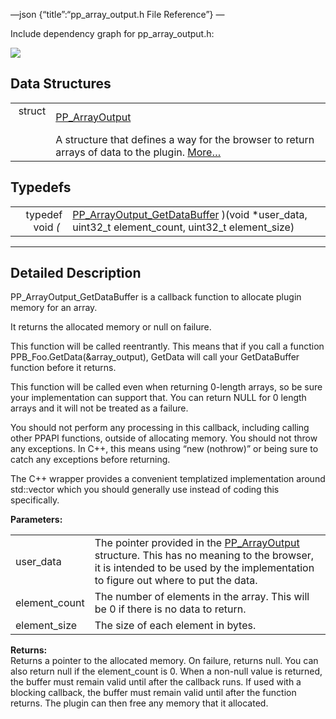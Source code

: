—json {“title”:“pp\_array\_output.h File Reference”} —

Include dependency graph for pp\_array\_output.h:

![](/docs/native-client/pepper_dev/c/pp__array__output_8h__incl.png)

Data Structures
---------------

<table><tbody><tr class="odd"><td style="text-align: right;">struct  </td><td><a href="/docs/native-client/pepper_dev/c/struct_p_p___array_output/" class="el">PP_ArrayOutput</a></td></tr><tr class="even"><td style="text-align: right;"> </td><td>A structure that defines a way for the browser to return arrays of data to the plugin. <a href="/docs/native-client/pepper_dev/c/struct_p_p___array_output#details">More…</a><br />
</td></tr></tbody></table>

Typedefs
--------

<table><tbody><tr class="odd"><td style="text-align: right;">typedef void <em>(</em> </td><td><a href="/docs/native-client/pepper_dev/c/group___typedefs#gaa363de651fad7342a37ec58375276af7" class="el">PP_ArrayOutput_GetDataBuffer</a> )(void *user_data, uint32_t element_count, uint32_t element_size)</td></tr></tbody></table>

------------------------------------------------------------------------

<span id="details" class="anchor" style="margin: 0;"></span>

Detailed Description
--------------------

PP\_ArrayOutput\_GetDataBuffer is a callback function to allocate plugin memory for an array.

It returns the allocated memory or null on failure.

This function will be called reentrantly. This means that if you call a function PPB\_Foo.GetData(&array\_output), GetData will call your GetDataBuffer function before it returns.

This function will be called even when returning 0-length arrays, so be sure your implementation can support that. You can return NULL for 0 length arrays and it will not be treated as a failure.

You should not perform any processing in this callback, including calling other PPAPI functions, outside of allocating memory. You should not throw any exceptions. In C++, this means using “new (nothrow)” or being sure to catch any exceptions before returning.

The C++ wrapper provides a convenient templatized implementation around std::vector which you should generally use instead of coding this specifically.

**Parameters:**  

<table><tbody><tr class="odd"><td>user_data</td><td>The pointer provided in the <a href="/docs/native-client/pepper_dev/c/struct_p_p___array_output/" class="el" title="A structure that defines a way for the browser to return arrays of data to the plugin.">PP_ArrayOutput</a> structure. This has no meaning to the browser, it is intended to be used by the implementation to figure out where to put the data.</td></tr><tr class="even"><td>element_count</td><td>The number of elements in the array. This will be 0 if there is no data to return.</td></tr><tr class="odd"><td>element_size</td><td>The size of each element in bytes.</td></tr></tbody></table>

**Returns:**  
Returns a pointer to the allocated memory. On failure, returns null. You can also return null if the element\_count is 0. When a non-null value is returned, the buffer must remain valid until after the callback runs. If used with a blocking callback, the buffer must remain valid until after the function returns. The plugin can then free any memory that it allocated.
